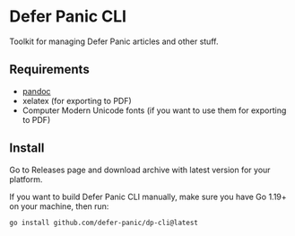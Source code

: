 # Defer Panic CLI

Toolkit for managing Defer Panic articles and other stuff.

## Requirements

* [pandoc](https://pandoc.org)
* xelatex (for exporting to PDF)
* Computer Modern Unicode fonts (if you want to use them for exporting to PDF) 

## Install

Go to Releases page and download archive with latest version for your platform.

If you want to build Defer Panic CLI manually, make sure you have Go 1.19+ on your machine, then run:

```shell
go install github.com/defer-panic/dp-cli@latest
```


